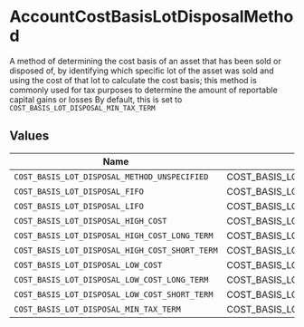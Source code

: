# AccountCostBasisLotDisposalMethod

A method of determining the cost basis of an asset that has been sold or disposed of, by identifying which specific lot of the asset was sold and using the cost of that lot to calculate the cost basis; this method is commonly used for tax purposes to determine the amount of reportable capital gains or losses By default, this is set to `COST_BASIS_LOT_DISPOSAL_MIN_TAX_TERM`


## Values

| Name                                           | Value                                          |
| ---------------------------------------------- | ---------------------------------------------- |
| `COST_BASIS_LOT_DISPOSAL_METHOD_UNSPECIFIED`   | COST_BASIS_LOT_DISPOSAL_METHOD_UNSPECIFIED     |
| `COST_BASIS_LOT_DISPOSAL_FIFO`                 | COST_BASIS_LOT_DISPOSAL_FIFO                   |
| `COST_BASIS_LOT_DISPOSAL_LIFO`                 | COST_BASIS_LOT_DISPOSAL_LIFO                   |
| `COST_BASIS_LOT_DISPOSAL_HIGH_COST`            | COST_BASIS_LOT_DISPOSAL_HIGH_COST              |
| `COST_BASIS_LOT_DISPOSAL_HIGH_COST_LONG_TERM`  | COST_BASIS_LOT_DISPOSAL_HIGH_COST_LONG_TERM    |
| `COST_BASIS_LOT_DISPOSAL_HIGH_COST_SHORT_TERM` | COST_BASIS_LOT_DISPOSAL_HIGH_COST_SHORT_TERM   |
| `COST_BASIS_LOT_DISPOSAL_LOW_COST`             | COST_BASIS_LOT_DISPOSAL_LOW_COST               |
| `COST_BASIS_LOT_DISPOSAL_LOW_COST_LONG_TERM`   | COST_BASIS_LOT_DISPOSAL_LOW_COST_LONG_TERM     |
| `COST_BASIS_LOT_DISPOSAL_LOW_COST_SHORT_TERM`  | COST_BASIS_LOT_DISPOSAL_LOW_COST_SHORT_TERM    |
| `COST_BASIS_LOT_DISPOSAL_MIN_TAX_TERM`         | COST_BASIS_LOT_DISPOSAL_MIN_TAX_TERM           |